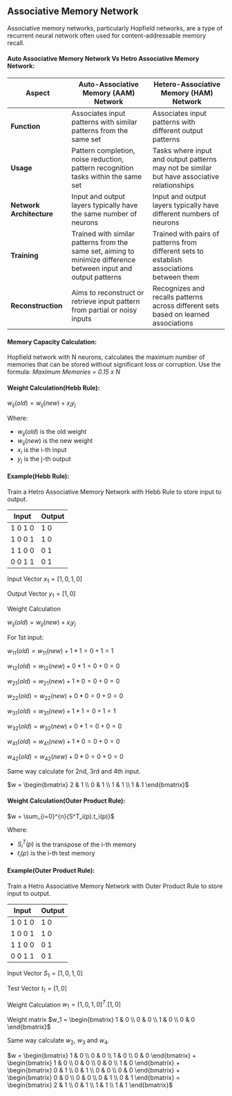 ## Associative Memory Network
Associative memory networks, particularly Hopfield networks, are a type of recurrent neural network often used for content-addressable memory recall.

#### Auto Associative Memory Network Vs Hetro Associative Memory Network:

| Aspect                            | Auto-Associative Memory (AAM) Network                                                                                     | Hetero-Associative Memory (HAM) Network                                                                                    |
|----------------------------------|---------------------------------------------------------------------------------------------------------------------------|---------------------------------------------------------------------------------------------------------------------------|
| **Function**                     | Associates input patterns with similar patterns from the same set                                                         | Associates input patterns with different output patterns                                                                   |
| **Usage**                        | Pattern completion, noise reduction, pattern recognition tasks within the same set                                       | Tasks where input and output patterns may not be similar but have associative relationships                               |
| **Network Architecture**         | Input and output layers typically have the same number of neurons                                                         | Input and output layers typically have different numbers of neurons                                                        |
| **Training**                     | Trained with similar patterns from the same set, aiming to minimize difference between input and output patterns          | Trained with pairs of patterns from different sets to establish associations between them                                   |
| **Reconstruction**               | Aims to reconstruct or retrieve input pattern from partial or noisy inputs                                               | Recognizes and recalls patterns across different sets based on learned associations                                       |


#### Memory Capacity Calculation:
Hopfield network with N neurons, calculates the maximum number of memories that can be stored without significant loss or corruption. Use the formula:  <em>Maximum Memories = 0.15 x N</em>

#### Weight Calculation(Hebb Rule):
$w_{ij}(old) = w_{ij}(new)+x_iy_j$

Where:
- $w_{ij}(old)$ is the old weight
- $w_{ij}(new)$ is the new weight
- $x_i$ is the i-th input
- $y_j$ is the j-th output

#### Example(Hebb Rule):
Train a Hetro Associative Memory Network with Hebb Rule to store input to output.

| Input | Output |
|-------|--------|
| 1 0 1 0 | 1 0 |
| 1 0 0 1 | 1 0 |
| 1 1 0 0 | 0 1 |
| 0 0 1 1 | 0 1 |

Input Vector
$x_1 = [1, 0 ,1, 0]$

Output Vector
$y_1 = [1, 0]$

Weight Calculation

$w_{ij}(old) = w_{ij}(new)+x_iy_j$

For 1st input:

$w_{11}(old) = w_{11}(new)+1*1 = 0+1 = 1$

$w_{12}(old) = w_{12}(new)+0*1 = 0+0 = 0$

$w_{21}(old) = w_{21}(new)+1*0 = 0+0 = 0$

$w_{22}(old) = w_{22}(new)+0*0 = 0+0 = 0$

$w_{31}(old) = w_{31}(new)+1*1 = 0+1 = 1$

$w_{32}(old) = w_{32}(new)+0*1 = 0+0 = 0$

$w_{41}(old) = w_{41}(new)+1*0 = 0+0 = 0$

$w_{42}(old) = w_{42}(new)+0*0 = 0+0 = 0$

Same way calculate for 2nd, 3rd and 4th input.

$w = \begin{bmatrix} 2 & 1 \\ 0 & 1 \\ 1 & 1 \\ 1 & 1 \end{bmatrix}$

#### Weight Calculation(Outer Product Rule):
$w = \sum_{i=0}^{n}{S^T_i(p).t_i(p)}$

Where:
- $S^T_i(p)$ is the transpose of the i-th memory
- $t_i(p)$ is the i-th test memory

#### Example(Outer Product Rule):
Train a Hetro Associative Memory Network with Outer Product Rule to store input to output.

| Input | Output |
|-------|--------|
| 1 0 1 0 | 1 0 |
| 1 0 0 1 | 1 0 |
| 1 1 0 0 | 0 1 |
| 0 0 1 1 | 0 1 |

Input Vector
$S_1 = [1, 0 ,1, 0]$

Test Vector
$t_1 = [1, 0]$

Weight Calculation
$w_1 = [1, 0, 1, 0]^T . [1, 0]$

Weight matrix
$w_1 = \begin{bmatrix} 1 & 0 \\ 0 & 0 \\ 1 & 0 \\ 0 & 0 \end{bmatrix}$

Same way calculate $w_2$, $w_3$ and $w_4$.

$w = \begin{bmatrix} 1 & 0 \\ 0 & 0 \\ 1 & 0 \\ 0 & 0 \end{bmatrix} + \begin{bmatrix} 1 & 0 \\ 0 & 0 \\ 0 & 0 \\ 1 & 0 \end{bmatrix} + \begin{bmatrix} 0 & 1 \\ 0 & 1 \\ 0 & 0 \\ 0 & 0 \end{bmatrix} + \begin{bmatrix} 0 & 0 \\ 0 & 0 \\ 0 & 1 \\ 0 & 1 \end{bmatrix} = \begin{bmatrix} 2 & 1 \\ 0 & 1 \\ 1 & 1 \\ 1 & 1 \end{bmatrix}$

